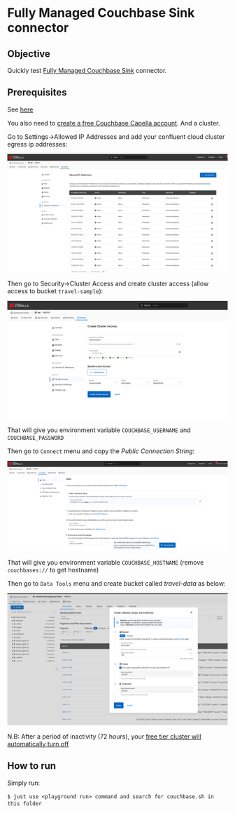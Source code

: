 # Fully Managed Couchbase Sink connector

## Objective

Quickly test [Fully Managed Couchbase Sink](https://docs.confluent.io/cloud/current/connectors/cc-couchbase-db-sink/cc-couchbase-db-sink.html) connector.

## Prerequisites

See [here](https://kafka-docker-playground.io/#/how-to-use?id=%f0%9f%8c%a4%ef%b8%8f-confluent-cloud-examples)

You also need to [create a free Couchbase Capella account](https://cloud.couchbase.com/sign-up). And a cluster.

Go to Settings->Allowed IP Addresses and add your confluent cloud cluster egress ip addresses:

![egress](screenshot1.png)

Then go to Security->Cluster Access and create cluster access (allow access to bucket `travel-sample`):

![egress](screenshot2.png)

That will give you environment variable `COUCHBASE_USERNAME` and `COUCHBASE_PASSWORD`

Then go to `Connect` menu and copy the *Public Connection String*:

![connect](screenshot3.png)

That will give you environment variable `COUCHBASE_HOSTNAME`  (remove `couchbases://` to get hostname)

Then go to `Data Tools` menu and create bucket called *travel-data* as below:

![travel sample](screenshot4.png)


N.B: After a period of inactivity (72 hours), your [free tier cluster will automatically turn off](https://docs.couchbase.com/cloud/get-started/create-account.html#:~:text=Only%201%20free%20tier%20operational%20cluster%20is%20available%20per%20organization%20and%20it%20automatically%20turns%20off%20after%2072%20hours%20of%20inactivity)

## How to run

Simply run:

```
$ just use <playground run> command and search for couchbase.sh in this folder
```
